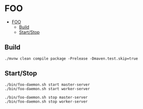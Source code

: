 # FOO

- [FOO](#foo)
  - [Build](#build)
  - [Start/Stop](#startstop)

## Build

    ./mvnw clean compile package -Prelease -Dmaven.test.skip=true

## Start/Stop

    ./bin/foo-daemon.sh start master-server
    ./bin/foo-daemon.sh start worker-server

    ./bin/foo-daemon.sh stop master-server
    ./bin/foo-daemon.sh stop worker-server
